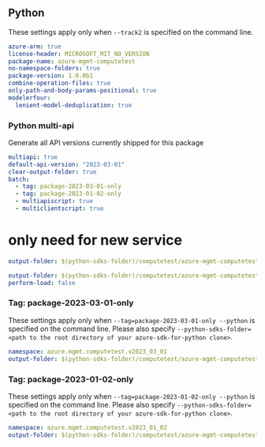 ## Python

These settings apply only when `--track2` is specified on the command line.

``` yaml
azure-arm: true
license-header: MICROSOFT_MIT_NO_VERSION
package-name: azure-mgmt-computetest
no-namespace-folders: true
package-version: 1.0.0b1
combine-operation-files: true
only-path-and-body-params-positional: true
modelerfour:
  lenient-model-deduplication: true
```

### Python multi-api

Generate all API versions currently shipped for this package

```yaml $(python)
multiapi: true
default-api-version: "2023-03-01"
clear-output-folder: true
batch:
  - tag: package-2023-03-01-only
  - tag: package-2023-01-02-only
  - multiapiscript: true
  - multiclientscript: true
```

# only need for new service
``` yaml $(multiclientscript)
output-folder: $(python-sdks-folder)/computetest/azure-mgmt-computetest/azure/mgmt/computetest/
```

``` yaml $(multiapiscript)
output-folder: $(python-sdks-folder)/computetest/azure-mgmt-computetest/azure/mgmt/computetest/_generated
perform-load: false
```

### Tag: package-2023-03-01-only

These settings apply only when `--tag=package-2023-03-01-only --python` is specified on the command line.
Please also specify `--python-sdks-folder=<path to the root directory of your azure-sdk-for-python clone>`.

``` yaml $(tag) == 'package-2023-03-01-only'
namespace: azure.mgmt.computetest.v2023_03_01
output-folder: $(python-sdks-folder)/computetest/azure-mgmt-computetest/azure/mgmt/computetest/_generated/v2023_03_01
```

### Tag: package-2023-01-02-only

These settings apply only when `--tag=package-2023-01-02-only --python` is specified on the command line.
Please also specify `--python-sdks-folder=<path to the root directory of your azure-sdk-for-python clone>`.

``` yaml $(tag) == 'package-2023-01-02-only'
namespace: azure.mgmt.computetest.v2023_01_02
output-folder: $(python-sdks-folder)/computetest/azure-mgmt-computetest/azure/mgmt/computetest/_generated/v2023_01_02
```
